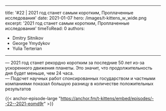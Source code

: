 
---
title: '#22 | 2021 год станет самым коротким, Проплаченные исследования'
date: 2021-01-07
hero: /images/t-kittens_w_wide.png
excerpt: '2021 год станет самым коротким, Проплаченные исследования'
timeToRead: 0
authors:
  - Dmitry Sitnikov
  - George Ymydykov
  - Yulia Terterian
---

— 2021 год станет рекордно коротким за последние 50 лет из-за ускоренного движения планеты. Это значит, что продолжительность дня будет меньше, чем 24 часа.<br/>
— Подсчет научных работ спонсированных государством и частными компаниями показал большую разницу в количестве положительных результатов

{{< anchor-episode-large "https://anchor.fm/t-kittens/embed/episodes/--22--2021-eomd9r" >}}
